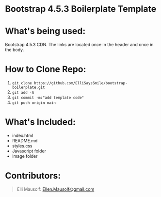 
# **Bootstrap 4.5.3 Boilerplate Template**
# What's being used:
 Bootstrap 4.5.3 CDN. The links are located once in the header and once in the body.

# How to Clone Repo:
1. `git clone https://github.com/ElliSaysSmile/bootstrap-boilerplate.git `
2. `git add -A`
3. `git commit -m:"add template code"`
4. `git push origin main`
# What's Included:
- index.html
- README.md
- styles.css
- Javascript folder
- Image folder

# Contributors:
> Elli Mausolf: Ellen.Mausolf@gmail.com 


